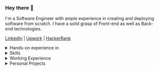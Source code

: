 ### Hey there :love_you_gesture:

I'm a Software Engineer with ample experience in creating and deploying software from scratch. I have a solid grasp of Front-end as well as Back-end technologies.

<a href="https://www.linkedin.com/in/0-hs-0">LinkedIn</a>
 |
<a href="https://www.upwork.com/freelancers/~0176e6bae15473d94f">Upwork</a>
 |
<a href="https://www.hackerrank.com/profile/0_harshit_0">HackerRank</a>
    
<details>
  <summary>Hands-on experience in</summary>
  :globe_with_meridians: Web applications (games, tools, etc.)<br />
  :package: Browser extensions<br />
  :diamond_shape_with_a_dot_inside: Web animation using Canvas API, SVGs, and ThreeJS<br />
  :memo: Python applications using sockets, pillow, and other libraries<br />
  :chains: Dapps using solidity, web3.js, remix, etc.
</details>

<details>
  <summary>Skills</summary>
 
  <img src='https://skillicons.dev/icons?i=html,css,js,python,php,solidity,vite,react,next,tailwind,nodejs,express,flask,selenium,mongodb,firebase,aws,linux,figma,git' />
</details>

<details>
  <summary>Working Experience</summary>
  :briefcase:
  Software Engineer at Alternative-Path - 5 months
 
  :briefcase:
  I’m a Top-Rated Software Developer on <a href="https://www.upwork.com/freelancers/~0176e6bae15473d94f">Upwork</a> I have delivered 30+ small to mid-scale applications to individuals and start-ups, with a 100% job success rate. - 2 years
</details>

<details>
  <summary>Personal Projects</summary>
  :card_index_dividers: <a href="https://github.com/0-harshit-0/Utility-HTML5Canvas">Canvas Utility</a> JavaScript library that provides various data structure and shape functions for creating art and animations using HTML5 Canvas API.<br />
  :performing_arts: <a href="http://0harshit0.pythonanywhere.com">Cryptic</a> is an <i>image steganography</i>i tool for encoding and decoding text/files in an Image.<br />
  :world_map: <a href="https://addons.mozilla.org/en-US/firefox/addon/geoharvest/">Google Map Scraper</a> is a scraping browser extension. It is used to extract business information from Google maps.<br />
  :space_invader: <a href="https://spacewars.glitch.me">SpaceWars</a> is an online, free-to-play<!--, multiplayer--> game, Created using HTML, CSS, JS, Canvas API.<!--, Node, Express, and Socket.io.-->
</details>
